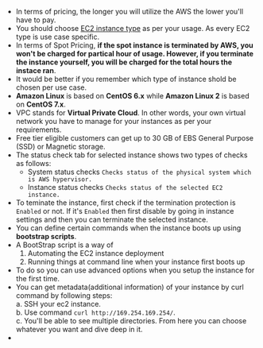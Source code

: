* In terms of pricing, the longer you will utilize the AWS the lower you'll have to pay.
* You should choose [EC2 instance type](https://aws.amazon.com/ec2/instance-types/) as per your usage. As every EC2 type is use case specific.
* In terms of Spot Pricing, **if the spot instance is terminated by AWS, you won't be charged for partical hour of usage. However, if you terminate the instance yourself, you will be charged for the total hours the instace ran**.
* It would be better if you remember which type of instance shold be chosen per use case.
* **Amazon Linux** is based on **CentOS 6.x** while **Amazon Linux 2** is based on **CentOS 7.x**.
* VPC stands for **Virtual Private Cloud**. In other words, your own virtual network you have to manage for your instances as per your requirements.
* Free tier eligible customers can get up to 30 GB of EBS General Purpose (SSD) or Magnetic storage.
* The status check tab for selected instance shows two types of checks as follows:
    * System status checks    `Checks status of the physical system which is AWS hypervisor.`
    * Instance status checks    `Checks status of the selected EC2 instance.`
* To teminate the instance, first check if the termination protection is `Enabled` or not. If it's `Enabled` then first disable by going in instance settings and then you can terminate the selected instance.
* You can define certain commands when the instance boots up using **bootstrap scripts**.  
* A BootStrap script is a way of 
	1. Automating the EC2 instance deployment  
	2. Running things at command line when your instance first boots up  
* To do so you can use advanced options when you setup the instance for the first time.  
* You can get metadata(additional information) of your instance by curl command by following steps:  
	a. SSH your ec2 instance.  
	b. Use command `curl http://169.254.169.254/`.  
	c. You'll be able to see multiple directories. From here you can choose whatever you want and dive deep in it.  
* 


